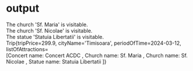 # output
The church 'Sf. Maria' is visitable. \
The church 'Sf. Nicolae' is visitable. \
The statue 'Statuia Libertatii' is visitable.\
Trip{tripPrice=299.9, cityName='Timisoara', periodOfTime=2024-03-12, listOfAttractions= \
[Concert name: Concert ACDC
, Church name: Sf. Maria
, Church name: Sf. Nicolae
, Statue name: Statuia Libertatii
]}